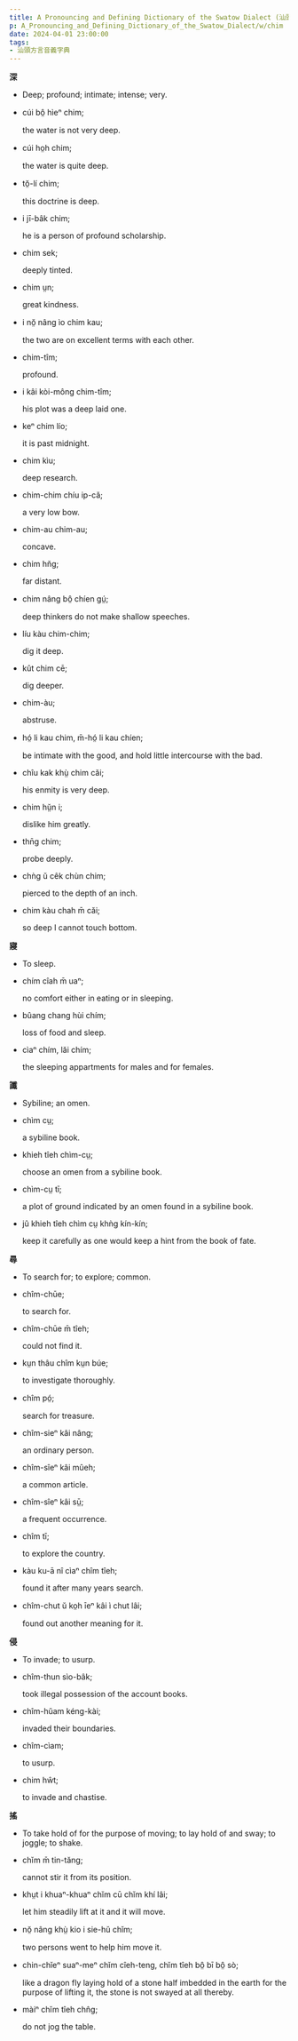 ```yaml
---
title: A Pronouncing and Defining Dictionary of the Swatow Dialect (汕頭方言音義字典) / chim
p: A_Pronouncing_and_Defining_Dictionary_of_the_Swatow_Dialect/w/chim
date: 2024-04-01 23:00:00
tags: 
- 汕頭方言音義字典
---
```



**深**
- Deep; profound; intimate; intense; very.

- cúi bô̤ hìeⁿ chim;

  the water is not very deep.

- cúi ho̤h chim;

  the water is quite deep.

- tŏ̤-lí chim;

  this doctrine is deep.

- i jī-bâk chim;

  he is a person of profound scholarship.

- chim sek;

  deeply tinted.

- chim ṳn;

  great kindness.

- i nŏ̤ nâng ìo chim kau;

  the two are on excellent terms with each other.

- chim-tîm;

  profound.

- i kâi kòi-mông chim-tîm;

  his plot was a deep laid one.

- keⁿ chim lío;

  it is past midnight.

- chim kìu;

  deep research.

- chim-chim chíu ip-că;

  a very low bow.

- chim-au chim-au;

  concave.

- chim hn̆g;

  far distant.

- chim nâng bô̤ chíen gṳ́;

  deep thinkers do not make shallow speeches.

- líu kàu chim-chim;

  dig it deep.

- kût chim cē;

  dig deeper.

- chim-àu;

  abstruse.

- hó̤ li kau chim, m̄-hó̤ li kau chíen;

  be intimate with the good, and hold little intercourse with the bad.

- chîu kak khṳ̀ chim căi;

  his enmity is very deep.

- chim hṳ̆n i;

  dislike him greatly.

- thn̄g chim;

  probe deeply.

- chǹg ŭ cêk chùn chim;

  pierced to the depth of an inch.

- chim kàu chah m̄ căi;

  so deep I cannot touch bottom.

**寢**
- To sleep.

- chím cîah m̄ uaⁿ;

  no comfort either in eating or in sleeping.

- bûang chang hùi chím;

  loss of food and sleep.

- cìaⁿ chím, lăi chím;

  the sleeping appartments for males and for females.

**讖**
- Sybiline; an omen.

- chìm cṳ;

  a sybiline book.

- khieh tîeh chìm-cṳ;

  choose an omen from a sybiline book.

- chìm-cṳ tī;

  a plot of ground indicated by an omen found in a sybiline book.

- jû khieh tîeh chìm cṳ khǹg kín-kín;

  keep it carefully as one would keep a hint from the book of fate.

**尋**
- To search for; to explore; common.

- chîm-chūe;

  to search for.

- chîm-chūe m̄ tîeh;

  could not find it.

- kṳn thâu chîm kṳn búe;

  to investigate thoroughly.

- chîm pó̤;

  search for treasure.

- chîm-sieⁿ kâi nâng;

  an ordinary person.

- chîm-sîeⁿ kâi mûeh;

  a common article.

- chîm-sîeⁿ kâi sṳ̄;

  a frequent occurrence.

- chîm tī;

  to explore the country.

- kàu ku-ā nî cìaⁿ chîm tîeh;

  found it after many years search.

- chîm-chut ŭ ko̤h īeⁿ kâi ì chut lâi;

  found out another meaning for it.

**侵**
- To invade; to usurp.

- chîm-thun sìo-bâk;

  took illegal possession of the account books.

- chîm-hŭam kéng-kài;

  invaded their boundaries.

- chîm-cìam;

  to usurp.

- chim hŵt;

  to invade and chastise.

**搖**
- To take hold of for the purpose of moving; to lay hold of and sway; to joggle; to shake.

- chĭm m̄ tin-tăng;

  cannot stir it from its position.

- khṳt i khuaⁿ-khuaⁿ chĭm cū chĭm khí lâi;

  let him steadily lift at it and it will move.

- nŏ̤ nâng khṳ̀ kio i sie-hŭ chǐm;

  two persons went to help him move it.

- chin-chĭeⁿ suaⁿ-meⁿ chĭm cîeh-teng, chĭm tîeh bô̤ bī bô̤ sò;

  like a dragon fly laying hold of a stone half  imbedded in the earth for the purpose of lifting it, the stone is not  swayed at all thereby.

- màiⁿ chĭm tîeh chn̂g;

  do not jog the table.